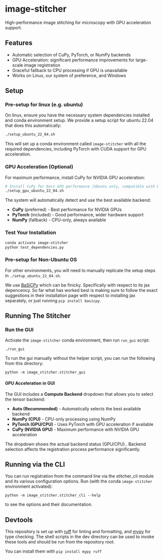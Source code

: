 # image-stitcher

High-performance image stitching for microscopy with GPU acceleration support.

## Features

- Automatic selection of CuPy, PyTorch, or NumPy backends
- GPU Acceleration: significant performance improvements for large-scale image registration  
- Graceful fallback to CPU processing if GPU is unavailable
- Works on Linux, our system of preference, and Windows

## Setup

### Pre-setup for linux (e.g. ubuntu)

On linux, ensure you have the necessary system dependencies installed and
conda environment setup. We provide a setup script for ubuntu 22.04
that does this automatically:

```bash
./setup_ubuntu_22_04.sh
```

This will set up a conda environment called `image-stitcher` with all the required dependencies,
including PyTorch with CUDA support for GPU acceleration.

### GPU Acceleration (Optional)

For maximum performance, install CuPy for NVIDIA GPU acceleration:

```bash
# Install CuPy for best GPU performance (Ubuntu only, compatible with Driver 535.x)
./setup_gpu_ubuntu_22_04.sh
```

The system will automatically detect and use the best available backend:
- **CuPy** (preferred) - Best performance for NVIDIA GPUs
- **PyTorch** (included) - Good performance, wider hardware support
- **NumPy** (fallback) - CPU-only, always available

### Test Your Installation

```bash
conda activate image-stitcher
python test_dependencies.py
```
### Pre-setup for Non-Ubuntu OS

For other environments, you will need to manually replicate the setup steps in `./setup_ubuntu_22_04.sh`.

We use [BaSiCPy](https://basicpy.readthedocs.io/en/latest/installation.html) which can be finicky.  Specifically
with respect to its jax depencency.  So far what has worked best is making sure to follow the exact suggestions
in their installation page with respect to installing jax separately, or just running `pip install basicpy`.

## Running The Stitcher
### Run the GUI

Activate the `image-stitcher` conda environment, then run `run_gui` script:
```
./run_gui
```

To run the gui manually without the helper script, you can run the following from this directory:
```
python -m image_stitcher.stitcher_gui
```

#### GPU Acceleration in GUI

The GUI includes a **Compute Backend** dropdown that allows you to select the tensor backend:

- **Auto (Recommended)** - Automatically selects the best available backend
- **NumPy (CPU)** - CPU-only processing using NumPy
- **PyTorch (GPU/CPU)** - Uses PyTorch with GPU acceleration if available
- **CuPy (NVIDIA GPU)** - Maximum performance with NVIDIA GPU acceleration

The dropdown shows the actual backend status (GPU/CPU).. Backend selection affects the registration process performance significantly.

## Running via the CLI

You can run registration from the command line via the stitcher_cli module and
its various configuration options. Run (with the conda `image-stitcher` environment activated):
```
python -m image_stitcher.stitcher_cli --help
```
to see the options and their documentation.

## Devtools

This repository is set up with [ruff](https://docs.astral.sh/ruff/) for linting
and formatting, and [mypy](https://mypy.readthedocs.io) for type checking. The
shell scripts in the dev directory can be used to invoke these tools and should
be run from the repository root.

You can install them with `pip install mypy ruff`
